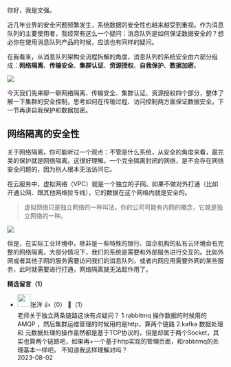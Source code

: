 你好，我是文强。

近几年业界的安全问题频繁发生，系统数据的安全性也越来越受到重视。作为消息队列的主要使用者，我经常有这么一个疑问：消息队列是如何保证数据安全的？想必你在使用消息队列产品的时候，应该也有同样的疑问。

在我看来，从消息队列架构全流程拆解的角度，消息队列的系统安全由六部分组成：**网络隔离**、**传输安全**、**集群认证**、**资源授权**、**自我保护**、**数据加密**。

![](https://static001.geekbang.org/resource/image/4b/e0/4b04f9604ff1393efcc414604d5e92e0.jpg?wh=3228x1488)

今天我们先来聊一聊网络隔离、传输安全、集群认证、资源授权四个部分，整体了解一下集群的安全控制，思考如何在传输过程、访问控制两方面保证数据安全。下一节再讲自我保护和数据加密。

## 网络隔离的安全性

关于网络隔离，你可能听过一个观点：不管是什么系统，从安全的角度来看，最完美的保护就是网络隔离。这很好理解，一个完全隔离封闭的网络，是不会存在网络安全问题的，因为别人根本无法访问它。

在云服务中，虚拟网络（VPC）就是一个独立的子网。如果不做对外打通（比如开通公网、跟其他网络拉专线），它的数据在这个网络内就是安全的。

> 虚拟网络只是独立网络的一种叫法，你的公司可能有内网的概念，它就是独立网络的一种。

![](https://static001.geekbang.org/resource/image/04/c5/0420ce7a5b1f9d7e78e6f665110697c5.jpg?wh=3228x1488)

但是，在实际工业环境中，除非是一些特殊的银行、国企机构的私有云环境会有完整的网络隔离，大部分情况下，我们的系统是需要和外部服务进行交互的。比如外网或者其他子网的服务需要访问我们的消息队列，或者内网应用需要外网的某些服务，此时就需要进行打通，网络隔离就无法起作用了。
<div><strong>精选留言（1）</strong></div><ul>
<li><img src="https://static001.geekbang.org/account/avatar/00/12/0c/c2/bad34a50.jpg" width="30px"><span>张洋</span> 👍（0） 💬（1）<div>老师关于独立两条链路这块有点疑问？
1.rabbitmq 操作数据的时候用的AMQP ，然后集群运维管理的时候用的是http，算两个链路
2.kafka  数据处理 和 元数据处理的操作虽然都是基于TCP协议的，但是却属于两个Socket，其实也算两个链路吧，如果再+一个基于http实现的管理页面，和rabbtmq的处理基本一样吧。
不知道我这样理解对吗？</div>2023-08-02</li><br/>
</ul>
